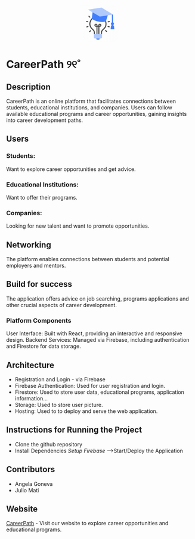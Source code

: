 <div align="center">
  <img src="src/assets/img/icon.png" alt="Homepage Screenshot" width="100">
</div>

# CareerPath ୨୧˚

## Description
CareerPath is an online platform that facilitates connections between students, educational institutions, and companies. Users can follow available educational programs and career opportunities, gaining insights into career development paths.

## Users
### Students: 
Want to explore career opportunities and get advice.
### Educational Institutions: 
Want to offer their programs.
### Companies: 
Looking for new talent and want to promote opportunities.


## Networking
The platform enables connections between students and potential employers and mentors.

## Build for success
The application offers advice on job searching, programs applications and other crucial aspects of career development.


### Platform Components
User Interface: Built with React, providing an interactive and responsive design.
Backend Services: Managed via Firebase, including authentication and Firestore for data storage.

## Architecture
- Registration and Login - via Firebase
- Firebase Authentication: Used for user registration and login.
- Firestore: Used to store user data, educational programs, application information...
- Storage: Used to store user picture.
- Hosting: Used to to deploy and serve the web application.


## Instructions for Running the Project
- Clone the github repository 
- Install Dependencies
*Setup Firebase*
-->Start/Deploy the Application

## Contributors
- Angela Goneva
- Julio Mati

## Website
[CareerPath](https://careerpath-d51e8.web.app/) - Visit our website to explore career opportunities and educational programs.
